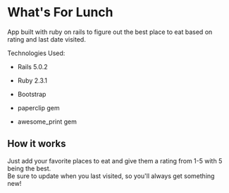 # What's For Lunch

App built with ruby on rails to figure out the best place to eat based on rating and last date visited.

Technologies Used:
 
* Rails 5.0.2

* Ruby 2.3.1

* Bootstrap

* paperclip gem

* awesome_print gem 


## How it works

Just add your favorite places to eat and give them a rating from 1-5 with 5 being the best.  
Be sure to update when you last visited, so you'll always get something new!
